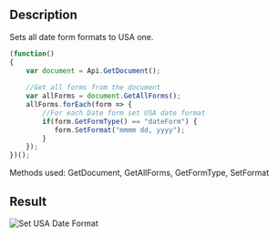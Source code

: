 ## Description

Sets all date form formats to USA one.

<!-- This code snippet is shown in the screenshot. -->

<!-- eslint-skip -->

```ts
(function()
{
    var document = Api.GetDocument();
    
    //Get all forms from the document
    var allForms = document.GetAllForms();
    allForms.forEach(form => {
        //For each Date form set USA date format
        if(form.GetFormType() == "dateForm") {
           form.SetFormat("mmmm dd, yyyy");
        }
    });
})();
```

Methods used: GetDocument, GetAllForms, GetFormType, SetFormat

## Result

<!-- imgpath -->

![Set USA Date Format](/assets/images/plugins/set-usa-date-format.png)